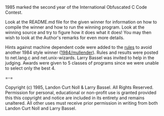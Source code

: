 1985 marked the second year of the International Obfuscated C Code Contest.

Look at the README.md file for the given winner for information
on how to compile the winner and how to run the winning program.
Look at the winning source and try to figure how it does what it does!
You may then wish to look at the Author's remarks for even more details.

Hints against machine dependent code were added to the [rules](rules.txt) to
avoid another 1984 style winner ([1984/mullender](../1984/mullender)). Rules and
results were posted to net.lang.c and net.unix-wizards.  Larry Bassel was
invited to help in the judging.  Awards were given to 5 classes of programs
since we were unable to select only the best 4.

=-=

Copyright (c) 1985, Landon Curt Noll & Larry Bassel.
All Rights Reserved.  Permission for personal, educational or non-profit use is
granted provided this this copyright and notice are included in its entirety
and remains unaltered.  All other uses must receive prior permission in writing
from both Landon Curt Noll and Larry Bassel.
